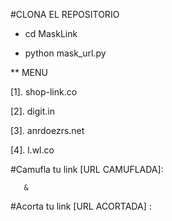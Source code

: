 #CLONA EL REPOSITORIO 

- cd MaskLink

- python mask_url.py

**
MENU

[1]. shop-link.co

[2]. digit.in        

[3]. anrdoezrs.net

[4]. l.wl.co

#Camufla tu link
[URL CAMUFLADA]:

       &
       
#Acorta tu link
[URL ACORTADA] :
